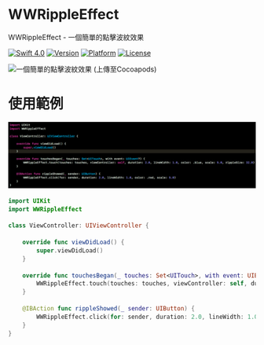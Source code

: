 # WWRippleEffect
WWRippleEffect - 一個簡單的點擊波紋效果

[![Swift 4.0](https://img.shields.io/badge/Swift-4.2-orange.svg?style=flat)](https://developer.apple.com/swift/) [![Version](https://img.shields.io/cocoapods/v/WWRippleEffect.svg?style=flat)](http://cocoapods.org/pods/WWRippleEffect) [![Platform](https://img.shields.io/cocoapods/p/WWRippleEffect.svg?style=flat)](http://cocoapods.org/pods/WWRippleEffect) [![License](https://img.shields.io/cocoapods/l/WWRippleEffect.svg?style=flat)](http://cocoapods.org/pods/WWRippleEffect)

![一個簡單的點擊波紋效果 (上傳至Cocoapods)](https://raw.githubusercontent.com/William-Weng/WWRippleEffect/master/WWRippleEffect.png)

# 使用範例
![IBOutlet](https://raw.githubusercontent.com/William-Weng/WWRippleEffect/master/IBOutlet.png)

```swift
import UIKit
import WWRippleEffect

class ViewController: UIViewController {
    
    override func viewDidLoad() {
        super.viewDidLoad()
    }
    
    override func touchesBegan(_ touches: Set<UITouch>, with event: UIEvent?) {
        WWRippleEffect.touch(touches: touches, viewController: self, duration: 2.0, lineWidth: 1.0, color: .blue, scale: 5.0, rippleSize: 32.0)
    }
    
    @IBAction func rippleShowed(_ sender: UIButton) {
        WWRippleEffect.click(for: sender, duration: 2.0, lineWidth: 1.0, color: .red, scale: 5.0)
    }
}
```